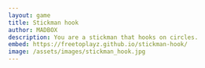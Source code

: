 ```yaml
---
layout: game
title: Stickman hook
author: MADBOX
description: You are a stickman that hooks on circles.
embed: https://freetoplayz.github.io/stickman-hook/
image: /assets/images/stickman_hook.jpg
---
```

